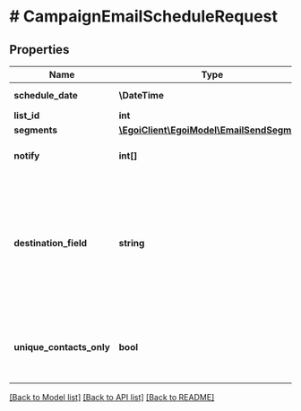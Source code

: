 # # CampaignEmailScheduleRequest

## Properties

Name | Type | Description | Notes
------------ | ------------- | ------------- | -------------
**schedule_date** | **\DateTime** | The date and time | [optional]
**list_id** | **int** |  |
**segments** | [**\EgoiClient\EgoiModel\EmailSendSegment**](EmailSendSegment.md) |  |
**notify** | **int[]** | Array of IDs of the users to notify | [optional]
**destination_field** | **string** | Destination field of this campaign, which must be an email field (email or extra field id).                         If not sent, defaults to the general email field | [optional]
**unique_contacts_only** | **bool** | True to send the campaign only to unique contacts | [optional] [default to false]

[[Back to Model list]](../../README.md#models) [[Back to API list]](../../README.md#endpoints) [[Back to README]](../../README.md)

